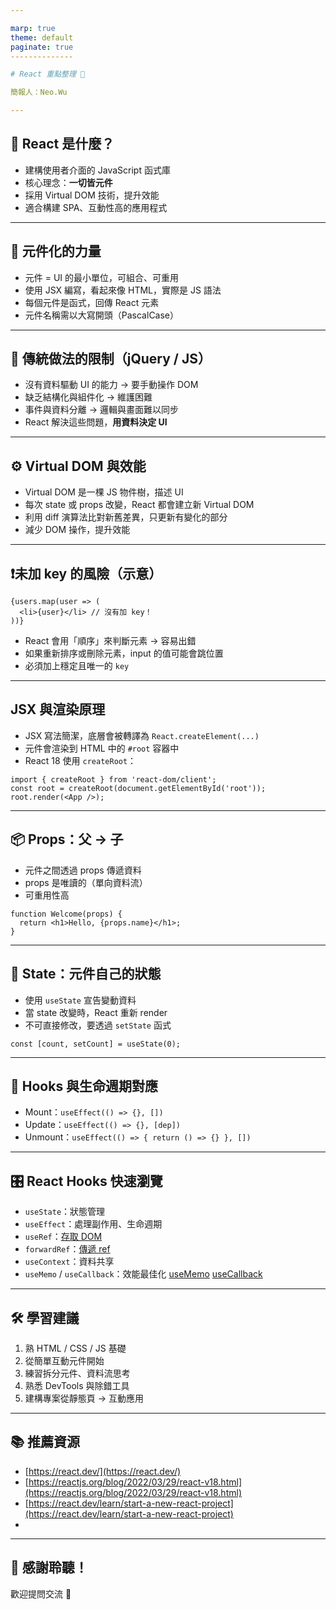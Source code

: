 ```yaml
---

marp: true
theme: default
paginate: true
--------------

# React 重點整理 🚀

簡報人：Neo.Wu

---
```


## 🤔 React 是什麼？

* 建構使用者介面的 JavaScript 函式庫
* 核心理念：**一切皆元件**
* 採用 Virtual DOM 技術，提升效能
* 適合構建 SPA、互動性高的應用程式

---

## 🧱 元件化的力量

* 元件 = UI 的最小單位，可組合、可重用
* 使用 JSX 編寫，看起來像 HTML，實際是 JS 語法
* 每個元件是函式，回傳 React 元素
* 元件名稱需以大寫開頭（PascalCase）

---

## 🔁 傳統做法的限制（jQuery / JS）

* 沒有資料驅動 UI 的能力 → 要手動操作 DOM
* 缺乏結構化與組件化 → 維護困難
* 事件與資料分離 → 邏輯與畫面難以同步
* React 解決這些問題，**用資料決定 UI**

---

## ⚙️ Virtual DOM 與效能

* Virtual DOM 是一棵 JS 物件樹，描述 UI
* 每次 state 或 props 改變，React 都會建立新 Virtual DOM
* 利用 diff 演算法比對新舊差異，只更新有變化的部分
* 減少 DOM 操作，提升效能

---

## ❗️未加 key 的風險（示意）

```tsx
{users.map(user => (
  <li>{user}</li> // 沒有加 key！
))}
```

* React 會用「順序」來判斷元素 → 容易出錯
* 如果重新排序或刪除元素，input 的值可能會跳位置
* 必須加上穩定且唯一的 `key`

---

## JSX 與渲染原理

* JSX 寫法簡潔，底層會被轉譯為 `React.createElement(...)`
* 元件會渲染到 HTML 中的 `#root` 容器中
* React 18 使用 `createRoot`：

```tsx
import { createRoot } from 'react-dom/client';
const root = createRoot(document.getElementById('root'));
root.render(<App />);
```

---

## 📦 Props：父 → 子

* 元件之間透過 props 傳遞資料
* props 是唯讀的（單向資料流）
* 可重用性高

```tsx
function Welcome(props) {
  return <h1>Hello, {props.name}</h1>;
}
```

---

## 🔧 State：元件自己的狀態

* 使用 `useState` 宣告變動資料
* 當 state 改變時，React 重新 render
* 不可直接修改，要透過 `setState` 函式

```tsx
const [count, setCount] = useState(0);
```

---

## 🔁 Hooks 與生命週期對應

* Mount：`useEffect(() => {}, [])`
* Update：`useEffect(() => {}, [dep])`
* Unmount：`useEffect(() => { return () => {} }, [])`

---

## 🎛️ React Hooks 快速瀏覽

* `useState`：狀態管理
* `useEffect`：處理副作用、生命週期
* `useRef`：[存取 DOM](http://zh-hans.react.dev/reference/react/useRef)
* `forwardRef`：[傳遞 ref]([URL_ADDRESS-hans.react.dev/reference/react/forwardRef](https://react.dev/reference/react/forwardRef))
* `useContext`：資料共享
* `useMemo` / `useCallback`：效能最佳化 [useMemo](https://legacy.reactjs.org/docs/hooks-reference.html#usememo)
[useCallback](https://zh-hans.react.dev/reference/react/useCallback)

---

## 🛠️ 學習建議

1. 熟 HTML / CSS / JS 基礎
2. 從簡單互動元件開始
3. 練習拆分元件、資料流思考
4. 熟悉 DevTools 與除錯工具
5. 建構專案從靜態頁 → 互動應用

---

## 📚 推薦資源

* [https://react.dev/](https://react.dev/)
* [https://reactjs.org/blog/2022/03/29/react-v18.html](https://reactjs.org/blog/2022/03/29/react-v18.html)
* [https://react.dev/learn/start-a-new-react-project](https://react.dev/learn/start-a-new-react-project)
* 

---

## 🙌 感謝聆聽！


歡迎提問交流 💬
